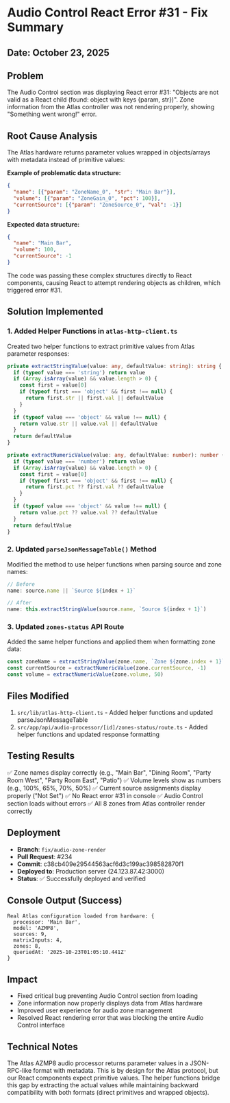 # Audio Control React Error #31 - Fix Summary

## Date: October 23, 2025

## Problem
The Audio Control section was displaying React error #31: "Objects are not valid as a React child (found: object with keys {param, str})". Zone information from the Atlas controller was not rendering properly, showing "Something went wrong!" error.

## Root Cause Analysis
The Atlas hardware returns parameter values wrapped in objects/arrays with metadata instead of primitive values:

**Example of problematic data structure:**
```json
{
  "name": [{"param": "ZoneName_0", "str": "Main Bar"}],
  "volume": [{"param": "ZoneGain_0", "pct": 100}],
  "currentSource": [{"param": "ZoneSource_0", "val": -1}]
}
```

**Expected data structure:**
```json
{
  "name": "Main Bar",
  "volume": 100,
  "currentSource": -1
}
```

The code was passing these complex structures directly to React components, causing React to attempt rendering objects as children, which triggered error #31.

## Solution Implemented

### 1. Added Helper Functions in `atlas-http-client.ts`
Created two helper functions to extract primitive values from Atlas parameter responses:

```typescript
private extractStringValue(value: any, defaultValue: string): string {
  if (typeof value === 'string') return value
  if (Array.isArray(value) && value.length > 0) {
    const first = value[0]
    if (typeof first === 'object' && first !== null) {
      return first.str || first.val || defaultValue
    }
  }
  if (typeof value === 'object' && value !== null) {
    return value.str || value.val || defaultValue
  }
  return defaultValue
}

private extractNumericValue(value: any, defaultValue: number): number {
  if (typeof value === 'number') return value
  if (Array.isArray(value) && value.length > 0) {
    const first = value[0]
    if (typeof first === 'object' && first !== null) {
      return first.pct ?? first.val ?? defaultValue
    }
  }
  if (typeof value === 'object' && value !== null) {
    return value.pct ?? value.val ?? defaultValue
  }
  return defaultValue
}
```

### 2. Updated `parseJsonMessageTable()` Method
Modified the method to use helper functions when parsing source and zone names:

```typescript
// Before
name: source.name || `Source ${index + 1}`

// After
name: this.extractStringValue(source.name, `Source ${index + 1}`)
```

### 3. Updated `zones-status` API Route
Added the same helper functions and applied them when formatting zone data:

```typescript
const zoneName = extractStringValue(zone.name, `Zone ${zone.index + 1}`)
const currentSource = extractNumericValue(zone.currentSource, -1)
const volume = extractNumericValue(zone.volume, 50)
```

## Files Modified
1. `src/lib/atlas-http-client.ts` - Added helper functions and updated parseJsonMessageTable
2. `src/app/api/audio-processor/[id]/zones-status/route.ts` - Added helper functions and updated response formatting

## Testing Results
✅ Zone names display correctly (e.g., "Main Bar", "Dining Room", "Party Room West", "Party Room East", "Patio")
✅ Volume levels show as numbers (e.g., 100%, 65%, 70%, 50%)
✅ Current source assignments display properly ("Not Set")
✅ No React error #31 in console
✅ Audio Control section loads without errors
✅ All 8 zones from Atlas controller render correctly

## Deployment
- **Branch**: `fix/audio-zone-render`
- **Pull Request**: #234
- **Commit**: c38cb409e29544563acf6d3c199ac398582870f1
- **Deployed to**: Production server (24.123.87.42:3000)
- **Status**: ✅ Successfully deployed and verified

## Console Output (Success)
```
Real Atlas configuration loaded from hardware: {
  processor: 'Main Bar',
  model: 'AZMP8',
  sources: 9,
  matrixInputs: 4,
  zones: 8,
  queriedAt: '2025-10-23T01:05:10.441Z'
}
```

## Impact
- Fixed critical bug preventing Audio Control section from loading
- Zone information now properly displays data from Atlas hardware
- Improved user experience for audio zone management
- Resolved React rendering error that was blocking the entire Audio Control interface

## Technical Notes
The Atlas AZMP8 audio processor returns parameter values in a JSON-RPC-like format with metadata. This is by design for the Atlas protocol, but our React components expect primitive values. The helper functions bridge this gap by extracting the actual values while maintaining backward compatibility with both formats (direct primitives and wrapped objects).
